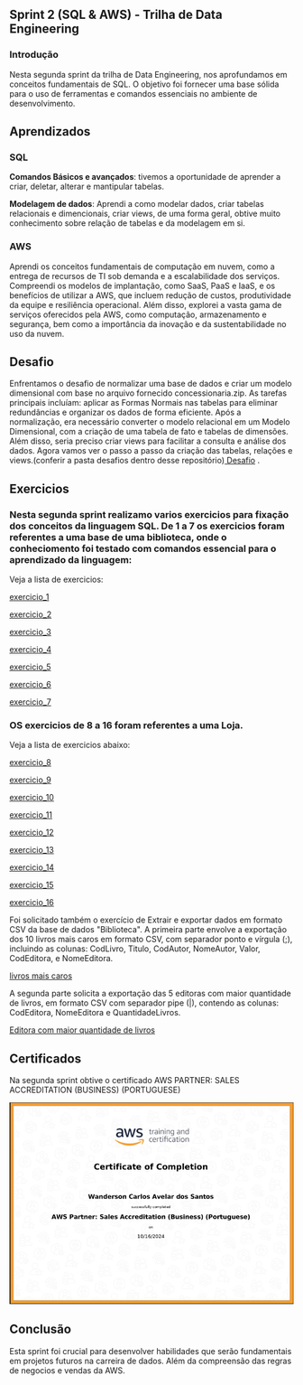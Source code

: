 ## Sprint 2 (SQL & AWS) - Trilha de Data Engineering

### Introdução

Nesta segunda sprint da trilha de Data Engineering, nos aprofundamos em conceitos fundamentais de SQL. O objetivo foi fornecer uma base sólida para o uso de ferramentas e comandos essenciais no ambiente de desenvolvimento.

## Aprendizados

### SQL
**Comandos Básicos e avançados**: tivemos a oportunidade de aprender a criar, deletar, alterar e mantipular tabelas.

**Modelagem de dados**: Aprendi a como modelar dados, criar tabelas relacionais e dimencionais, criar views, de uma forma geral, obtive muito conhecimento sobre relação de tabelas e da modelagem em si. 


### AWS

 Aprendi os conceitos fundamentais de computação em nuvem, como a entrega de recursos de TI sob demanda e a escalabilidade dos serviços. Compreendi os modelos de implantação, como SaaS, PaaS e IaaS, e os benefícios de utilizar a AWS, que incluem redução de custos, produtividade da equipe e resiliência operacional. Além disso, explorei a vasta gama de serviços oferecidos pela AWS, como computação, armazenamento e segurança, bem como a importância da inovação e da sustentabilidade no uso da nuvem.



## Desafio 
Enfrentamos o desafio de normalizar uma base de dados e criar um modelo dimensional com base no arquivo fornecido concessionaria.zip. As tarefas principais incluíam: aplicar as Formas Normais nas tabelas para eliminar redundâncias e organizar os dados de forma eficiente. Após a normalização, era necessário converter o modelo relacional em um Modelo Dimensional, com a criação de uma tabela de fato e tabelas de dimensões. Além disso, seria preciso criar views para facilitar a consulta e análise dos dados. Agora vamos ver o passo a passo da criação das tabelas, relações e views.(conferir a pasta desafios dentro desse repositório)[ Desafio](../sprint_2/desafio/)
.


## Exercicios 

### Nesta segunda sprint realizamo varios exercicios para fixação dos conceitos da linguagem SQL. De 1 a 7 os exercicios foram referentes a uma base de uma biblioteca, onde o conheciomento foi testado com comandos essencial para o aprendizado da linguagem:

Veja a lista de exercicios:


[ exercicio_1](../sprint_2/exercicios/ex_1.sql)

[ exercicio_2](../sprint_2/exercicios/ex_2.sql)

[ exercicio_3](../sprint_2/exercicios/ex_3.sql)

[ exercicio_4](../sprint_2/exercicios/ex_4.sql)

[ exercicio_5](../sprint_2/exercicios/ex_5.sql)

[ exercicio_6](../sprint_2/exercicios/ex_6.sql)

[ exercicio_7](../sprint_2/exercicios/ex_7.sql)




### OS exercicios de 8 a 16 foram referentes a uma Loja.

Veja a lista de exercicios abaixo:

[ exercicio_8](../sprint_2/exercicios/ex_8.sql)

[ exercicio_9](../sprint_2/exercicios/ex_9.sql)

[ exercicio_10](../sprint_2/exercicios/ex_10.sql)

[ exercicio_11](../sprint_2/exercicios/ex_11.sql)

[ exercicio_12](../sprint_2/exercicios/ex_12.sql)

[ exercicio_13](../sprint_2/exercicios/ex_13.sql)

[ exercicio_14](../sprint_2/exercicios/ex_14.sql)

[ exercicio_15](../sprint_2/exercicios/ex_15.sql)

[ exercicio_16](../sprint_2/exercicios/ex_16.sql)

 Foi solicitado também o exercício de Extrair e exportar dados em formato CSV da base de dados "Biblioteca". A primeira parte envolve a exportação dos 10 livros mais caros em formato CSV, com separador ponto e vírgula (;), incluindo as colunas: CodLivro, Titulo, CodAutor, NomeAutor, Valor, CodEditora, e NomeEditora.

[ livros mais caros](../sprint_2/exercicios/Livros_mais_caros.csv)

  A segunda parte solicita a exportação das 5 editoras com maior quantidade de livros, em formato CSV com separador pipe (|), contendo as colunas: CodEditora, NomeEditora e QuantidadeLivros.

  [Editora com maior quantidade de livros](../sprint_2/exercicios/Editoras_maior_quantidade_livro.csv)
 
## Certificados 
Na segunda sprint obtive o certificado AWS PARTNER: SALES ACCREDITATION (BUSINESS) (PORTUGUESE)

![certificado aws]( ../sprint_2/certificados/AWS_certificado.png)

## Conclusão

Esta sprint foi crucial para desenvolver habilidades que serão fundamentais em projetos futuros na carreira de dados. Além da compreensão das regras de negocios e vendas da AWS.